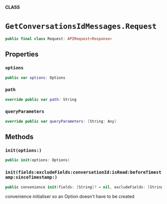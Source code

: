 **CLASS**

# `GetConversationsIdMessages.Request`

```swift
public final class Request: APIRequest<Response>
```

## Properties
### `options`

```swift
public var options: Options
```

### `path`

```swift
override public var path: String
```

### `queryParameters`

```swift
override public var queryParameters: [String: Any]
```

## Methods
### `init(options:)`

```swift
public init(options: Options)
```

### `init(fields:excludeFields:conversationId:isRead:beforeTimestamp:sinceTimestamp:)`

```swift
public convenience init(fields: [String]? = nil, excludeFields: [String]? = nil, conversationId: String, isRead: IsRead? = nil, beforeTimestamp: Date? = nil, sinceTimestamp: Date? = nil)
```

convenience initialiser so an Option doesn't have to be created
